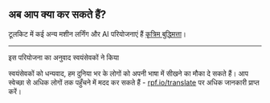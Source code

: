 ## अब आप क्या कर सकते हैं?

टूलकिट में कई अन्य मशीन लर्निंग और AI परियोजनाएं हैं [कृत्रिम बुद्धिमत्ता](https://projects.raspberrypi.org/hi-IN/pathways/ai-toolkit)।

***

इस परियोजना का अनुवाद स्वयंसेवकों ने किया

स्वयंसेवकों को धन्यवाद, हम दुनिया भर के लोगों को अपनी भाषा में सीखने का मौका दे सकते हैं। आप स्वेच्छा से अधिक लोगों तक पहुँचने में मदद कर सकते हैं - [rpf.io/translate](https://rpf.io/translate) पर अधिक जानकारी प्राप्त करें।

